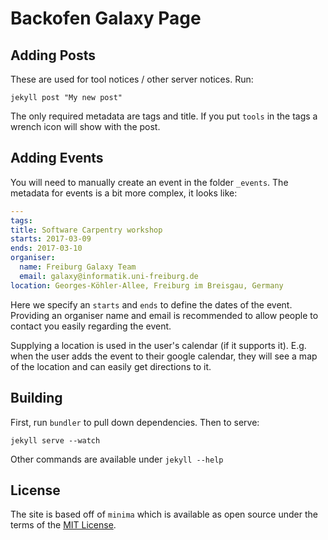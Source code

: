# Backofen Galaxy Page


## Adding Posts

These are used for tool notices / other server notices. Run:

```
jekyll post "My new post"
```

The only required metadata are tags and title. If you put `tools` in the tags a
wrench icon will show with the post.

## Adding Events

You will need to manually create an event in the folder `_events`. The metadata for events is a bit more complex, it looks like:

```yaml
---
tags:
title: Software Carpentry workshop
starts: 2017-03-09
ends: 2017-03-10
organiser:
  name: Freiburg Galaxy Team
  email: galaxy@informatik.uni-freiburg.de
location: Georges-Köhler-Allee, Freiburg im Breisgau, Germany
```

Here we specify an `starts` and `ends` to define the dates of the event.
Providing an organiser name and email is recommended to allow people to contact
you easily regarding the event.

Supplying a location is used in the user's calendar (if it supports it). E.g. when
the user adds the event to their google calendar, they will see a map of the location
and can easily get directions to it.

## Building

First, run `bundler` to pull down dependencies. Then to serve:

```console
jekyll serve --watch
```

Other commands are available under `jekyll --help`

## License

The site is based off of `minima` which is available as open source under the terms of the [MIT License](http://opensource.org/licenses/MIT).
